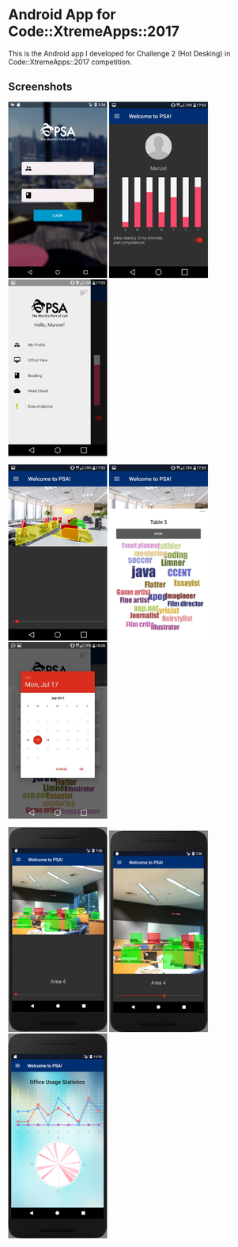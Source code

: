 # Android App for Code::XtremeApps::2017

This is the Android app I developed for Challenge 2 (Hot Desking) in Code::XtremeApps::2017 competition.

## Screenshots
<img src="./screenshots/login.png" width="200"> <img src="./screenshots/profile.jpg" width="200"> <img src="./screenshots/sidebar.jpg" width="200">

<img src="./screenshots/office_view_alt.jpg" width="200"> <img src="./screenshots/booking.jpg" width="200"> <img src="./screenshots/timeslot.jpg" width="200"> 

<img src="./screenshots/office_view_small.png" width="200"> <img src="./screenshots/office_view_zoom.png" width="200"> <img src="./screenshots/statistics.png" width="200">

